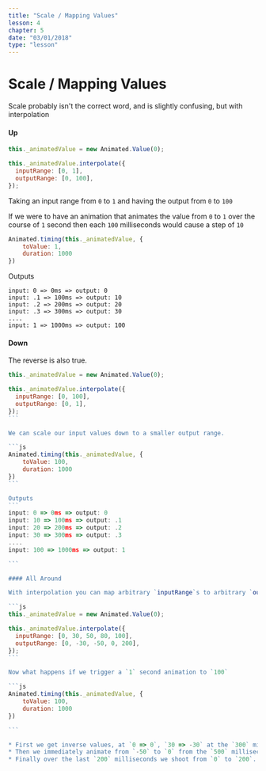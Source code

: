 ```yaml
---
title: "Scale / Mapping Values"
lesson: 4
chapter: 5
date: "03/01/2018"
type: "lesson"
---
```

# Scale / Mapping Values

Scale probably isn't the correct word, and is slightly confusing, but with interpolation  

#### Up

```js
this._animatedValue = new Animated.Value(0);

this._animatedValue.interpolate({
  inputRange: [0, 1],
  outputRange: [0, 100],
});
```

Taking an input range from `0` to `1` and having the output from `0` to `100`

If we were to have an animation that animates the value from `0` to `1` over the course of `1` second then each `100` milliseconds would cause a step of `10`

```js
Animated.timing(this._animatedValue, {
	toValue: 1,
	duration: 1000
})

```

Outputs
```
input: 0 => 0ms => output: 0
input: .1 => 100ms => output: 10
input: .2 => 200ms => output: 20
input: .3 => 300ms => output: 30
....
input: 1 => 1000ms => output: 100

```

#### Down

The reverse is also true. 

````js
this._animatedValue = new Animated.Value(0);

this._animatedValue.interpolate({
  inputRange: [0, 100],
  outputRange: [0, 1],
});
```

We can scale our input values down to a smaller output range.

```js
Animated.timing(this._animatedValue, {
	toValue: 100,
	duration: 1000
})
```

Outputs
```
input: 0 => 0ms => output: 0
input: 10 => 100ms => output: .1
input: 20 => 200ms => output: .2
input: 30 => 300ms => output: .3
....
input: 100 => 1000ms => output: 1

```

#### All Around

With interpolation you can map arbitrary `inputRange`s to arbitrary `outputRange`s. The only requirement is that `inputRange` is ascending, and that the `outputRange` has the same amount of values as `inputRange`.

```js
this._animatedValue = new Animated.Value(0);

this._animatedValue.interpolate({
  inputRange: [0, 30, 50, 80, 100],
  outputRange: [0, -30, -50, 0, 200],
});
```

Now what happens if we trigger a `1` second animation to `100`

```js
Animated.timing(this._animatedValue, {
	toValue: 100,
	duration: 1000
})

```

* First we get inverse values, at `0 => 0`, `30 => -30` at the `300` millisecond point, and then `50 => -50` at the `500` millisecond point.
* Then we immediately animate from `-50` to `0` from the `500` millisecond to `800` millisecond point.
* Finally over the last `200` milliseconds we shoot from `0` to `200`.





